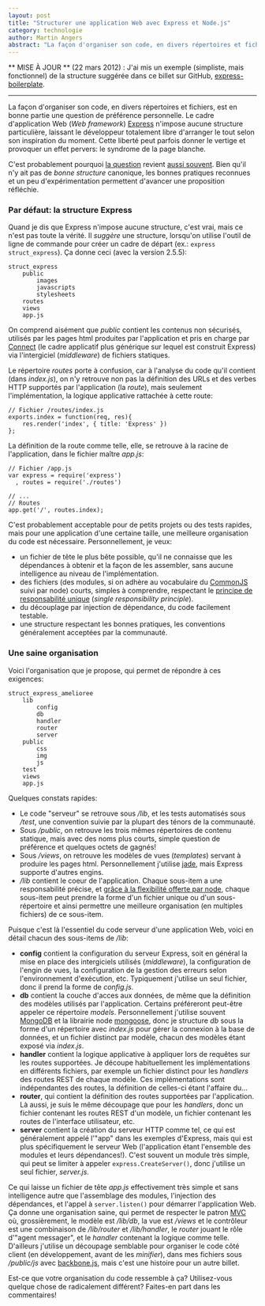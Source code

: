 ```yaml
---
layout: post
title: "Structurer une application Web avec Express et Node.js"
category: technologie
author: Martin Angers
abstract: "La façon d'organiser son code, en divers répertoires et fichiers, est en bonne partie une question de préférence personnelle. Le cadre d'application Web Express n'impose aucune structure particulière, laissant le développeur totalement libre d'arranger le tout selon son inspiration du moment. Cette liberté peut parfois donner le vertige et provoquer un effet pervers: le syndrome de la page blanche."
---
```


** MISE À JOUR ** (22 mars 2012) : J'ai mis un exemple (simpliste, mais fonctionnel) de la structure suggérée dans ce billet sur GitHub, [express-boilerplate][exbo].

* * * *

La façon d'organiser son code, en divers répertoires et fichiers, est en bonne partie une question de préférence personnelle. Le cadre d'application Web (*Web framework*) [Express][] n'impose aucune structure particulière, laissant le développeur totalement libre d'arranger le tout selon son inspiration du moment. Cette liberté peut parfois donner le vertige et provoquer un effet pervers: le syndrome de la page blanche.

C'est probablement pourquoi [la question][stack] revient [aussi souvent][ggroups]. Bien qu'il n'y ait pas de *bonne structure* canonique, les bonnes pratiques reconnues et un peu d'expérimentation permettent d'avancer une proposition réfléchie.

### Par défaut: la structure Express

Quand je dis que Express n'impose aucune structure, c'est vrai, mais ce n'est pas toute la vérité. Il *suggère* une structure, lorsqu'on utilise l'outil de ligne de commande pour créer un cadre de départ (ex.: `express struct_express`). Ça donne ceci (avec la version 2.5.5):

    struct_express
        public
            images
            javascripts
            stylesheets
        routes
        views
        app.js

On comprend aisément que *public* contient les contenus non sécurisés, utilisés par les pages html produites par l'application et pris en charge par [Connect][] (le cadre applicatif plus générique sur lequel est construit Express) via l'intergiciel (*middleware*) de fichiers statiques.

Le répertoire *routes* porte à confusion, car à l'analyse du code qu'il contient (dans *index.js*), on n'y retrouve non pas la définition des URLs et des verbes HTTP supportés par l'application (la *route*), mais seulement l'implémentation, la logique applicative rattachée à cette route:

    // Fichier /routes/index.js
    exports.index = function(req, res){
        res.render('index', { title: 'Express' })
    };

La définition de la route comme telle, elle, se retrouve à la racine de l'application, dans le fichier maître *app.js*:

    // Fichier /app.js
    var express = require('express')
      , routes = require('./routes')

    // ...
    // Routes
    app.get('/', routes.index);

C'est probablement acceptable pour de petits projets ou des tests rapides, mais pour une application d'une certaine taille, une meilleure organisation du code est nécessaire. Personnellement, je veux:

*   un fichier de tête le plus bête possible, qu'il ne connaisse que les dépendances à obtenir et la façon de les assembler, sans aucune intelligence au niveau de l'implémentation.
*   des fichiers (des modules, si on adhère au vocabulaire du [CommonJS][] suivi par node) courts, simples à comprendre, respectant le [principe de responsabilité unique][srp] (*single responsibility principle*).
*   du découplage par injection de dépendance, du code facilement testable.
*   une structure respectant les bonnes pratiques, les conventions généralement acceptées par la communauté.

### Une saine organisation

Voici l'organisation que je propose, qui permet de répondre à ces exigences:

    struct_express_amelioree
        lib
            config
            db
            handler
            router
            server
        public
            css
            img
            js
        test
        views
        app.js

Quelques constats rapides:

*   Le code "serveur" se retrouve sous */lib*, et les tests automatisés sous */test*, une convention suivie par la plupart des ténors de la communauté.
*   Sous */public*, on retrouve les trois mêmes répertoires de contenu statique, mais avec des noms plus courts, simple question de préférence et quelques octets de gagnés!
*   Sous */views*, on retrouve les modèles de vues (*templates*) servant à produire les pages html. Personnellement j'utilise [jade][], mais Express supporte d'autres engins.
*   */lib* contient le coeur de l'application. Chaque sous-item a une responsabilité précise, et [grâce à la flexibilité offerte par node][nodefolders], chaque sous-item peut prendre la forme d'un fichier unique ou d'un sous-répertoire et ainsi permettre une meilleure organisation (en multiples fichiers) de ce sous-item.

Puisque c'est là l'essentiel du code serveur d'une application Web, voici en détail chacun des sous-items de */lib*:

*   **config** contient la configuration du serveur Express, soit en général la mise en place des intergiciels utilisés (*middleware*), la configuration de l'engin de vues, la configuration de la gestion des erreurs selon l'environnement d'exécution, etc. Typiquement j'utilise un seul fichier, donc il prend la forme de *config.js*.
*   **db** contient la couche d'acces aux données, de même que la définition des modèles utilisés par l'application. Certains préféreront peut-être appeler ce répertoire *models*. Personnellement j'utilise souvent [MongoDB][] et la librairie node [mongoose][], donc je structure *db* sous la forme d'un répertoire avec *index.js* pour gérer la connexion à la base de données, et un fichier distinct par modèle, chacun des modèles étant exposé via *index.js*.
*   **handler** contient la logique applicative à appliquer lors de requêtes sur les routes supportées. Je découpe habituellement les implémentations en différents fichiers, par exemple un fichier distinct pour les *handlers* des routes REST de chaque modèle. Ces implémentations sont indépendantes des routes, la définition de celles-ci étant l'affaire du...
*   **router**, qui contient la définition des routes supportées par l'application. Là aussi, je suis le même découpage que pour les *handlers*, donc un fichier contenant les routes REST d'un modèle, un fichier contenant les routes de l'interface utilisateur, etc.
*   **server** contient la création du serveur HTTP comme tel, ce qui est généralement appelé l'"app" dans les exemples d'Express, mais qui est plus spécifiquement le serveur Web (l'application étant l'ensemble des modules et leurs dépendances!). C'est souvent un module très simple, qui peut se limiter à appeler `express.CreateServer()`, donc j'utilise un seul fichier, *server.js*.

Ce qui laisse un fichier de tête *app.js* effectivement très simple et sans intelligence autre que l'assemblage des modules, l'injection des dépendances, et l'appel à `server.listen()` pour démarrer l'application Web. Ça donne une organisation saine, qui permet de respecter le patron [MVC][] où, grossièrement, le modèle est */lib/db*, la vue est */views* et le contrôleur est une combinaison de */lib/router* et */lib/handler*, le *router* jouant le rôle d'"agent messager", et le *handler* contenant la logique comme telle. D'ailleurs j'utilise un découpage semblable pour organiser le code côté client (en développement, avant de les *minifier*), dans mes fichiers sous */public/js* avec [backbone.js][backbone], mais c'est une histoire pour un autre billet.

Est-ce que votre organisation du code ressemble à ça? Utilisez-vous quelque chose de radicalement différent? Faites-en part dans les commentaires!

[express]: http://expressjs.com/
[stack]: http://stackoverflow.com/questions/9607947/how-should-i-structure-my-node-express-mongodb-app
[ggroups]: https://groups.google.com/forum/#!topic/express-js/9WrW3dxXqDs
[connect]: http://www.senchalabs.org/connect/
[srp]: http://en.wikipedia.org/wiki/Single_responsibility_principle
[commonjs]: http://www.commonjs.org/
[jade]: http://jade-lang.com/
[nodefolders]: http://nodejs.org/api/modules.html#modules_folders_as_modules
[mongodb]: http://www.mongodb.org/
[mongoose]: http://mongoosejs.com/
[mvc]: http://fr.wikipedia.org/wiki/Mod%C3%A8le-Vue-Contr%C3%B4leur
[backbone]: http://backbonejs.org/
[exbo]: https://github.com/PuerkitoBio/express-boilerplate
